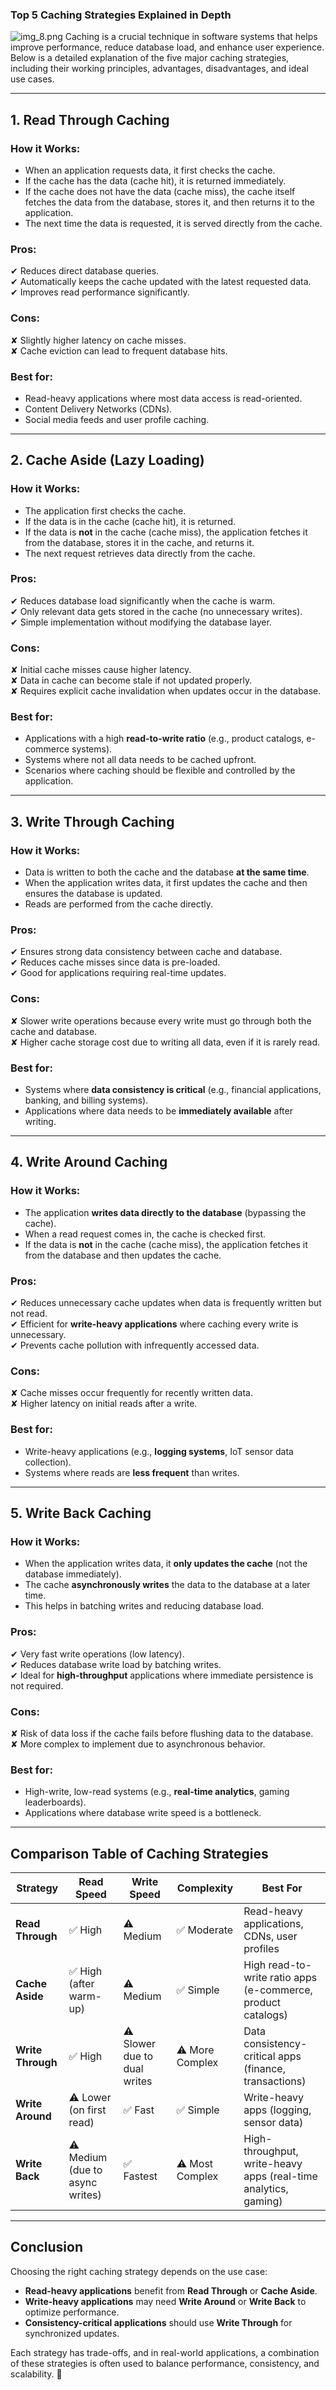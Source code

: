 ### **Top 5 Caching Strategies Explained in Depth**
![img_8.png](images/img_8.png)
Caching is a crucial technique in software systems that helps improve performance, reduce database load, and enhance user experience. Below is a detailed explanation of the five major caching strategies, including their working principles, advantages, disadvantages, and ideal use cases.

---

## **1. Read Through Caching**
### **How it Works:**
- When an application requests data, it first checks the cache.
- If the cache has the data (cache hit), it is returned immediately.
- If the cache does not have the data (cache miss), the cache itself fetches the data from the database, stores it, and then returns it to the application.
- The next time the data is requested, it is served directly from the cache.

### **Pros:**
✔ Reduces direct database queries.  
✔ Automatically keeps the cache updated with the latest requested data.  
✔ Improves read performance significantly.

### **Cons:**
✘ Slightly higher latency on cache misses.  
✘ Cache eviction can lead to frequent database hits.

### **Best for:**
- Read-heavy applications where most data access is read-oriented.
- Content Delivery Networks (CDNs).
- Social media feeds and user profile caching.

---

## **2. Cache Aside (Lazy Loading)**
### **How it Works:**
- The application first checks the cache.
- If the data is in the cache (cache hit), it is returned.
- If the data is **not** in the cache (cache miss), the application fetches it from the database, stores it in the cache, and returns it.
- The next request retrieves data directly from the cache.

### **Pros:**
✔ Reduces database load significantly when the cache is warm.  
✔ Only relevant data gets stored in the cache (no unnecessary writes).  
✔ Simple implementation without modifying the database layer.

### **Cons:**
✘ Initial cache misses cause higher latency.  
✘ Data in cache can become stale if not updated properly.  
✘ Requires explicit cache invalidation when updates occur in the database.

### **Best for:**
- Applications with a high **read-to-write ratio** (e.g., product catalogs, e-commerce systems).
- Systems where not all data needs to be cached upfront.
- Scenarios where caching should be flexible and controlled by the application.

---

## **3. Write Through Caching**
### **How it Works:**
- Data is written to both the cache and the database **at the same time**.
- When the application writes data, it first updates the cache and then ensures the database is updated.
- Reads are performed from the cache directly.

### **Pros:**
✔ Ensures strong data consistency between cache and database.  
✔ Reduces cache misses since data is pre-loaded.  
✔ Good for applications requiring real-time updates.

### **Cons:**
✘ Slower write operations because every write must go through both the cache and database.  
✘ Higher cache storage cost due to writing all data, even if it is rarely read.

### **Best for:**
- Systems where **data consistency is critical** (e.g., financial applications, banking, and billing systems).
- Applications where data needs to be **immediately available** after writing.

---

## **4. Write Around Caching**
### **How it Works:**
- The application **writes data directly to the database** (bypassing the cache).
- When a read request comes in, the cache is checked first.
- If the data is **not** in the cache (cache miss), the application fetches it from the database and then updates the cache.

### **Pros:**
✔ Reduces unnecessary cache updates when data is frequently written but not read.  
✔ Efficient for **write-heavy applications** where caching every write is unnecessary.  
✔ Prevents cache pollution with infrequently accessed data.

### **Cons:**
✘ Cache misses occur frequently for recently written data.  
✘ Higher latency on initial reads after a write.

### **Best for:**
- Write-heavy applications (e.g., **logging systems**, IoT sensor data collection).
- Systems where reads are **less frequent** than writes.

---

## **5. Write Back Caching**
### **How it Works:**
- When the application writes data, it **only updates the cache** (not the database immediately).
- The cache **asynchronously writes** the data to the database at a later time.
- This helps in batching writes and reducing database load.

### **Pros:**
✔ Very fast write operations (low latency).  
✔ Reduces database write load by batching writes.  
✔ Ideal for **high-throughput** applications where immediate persistence is not required.

### **Cons:**
✘ Risk of data loss if the cache fails before flushing data to the database.  
✘ More complex to implement due to asynchronous behavior.

### **Best for:**
- High-write, low-read systems (e.g., **real-time analytics**, gaming leaderboards).
- Applications where database write speed is a bottleneck.

---

## **Comparison Table of Caching Strategies**

| Strategy       | Read Speed | Write Speed | Complexity | Best For |
|---------------|-----------|-------------|------------|----------|
| **Read Through** | ✅ High | ⚠ Medium | ✅ Moderate | Read-heavy applications, CDNs, user profiles |
| **Cache Aside** | ✅ High (after warm-up) | ⚠ Medium | ✅ Simple | High read-to-write ratio apps (e-commerce, product catalogs) |
| **Write Through** | ✅ High | ⚠ Slower due to dual writes | ⚠ More Complex | Data consistency-critical apps (finance, transactions) |
| **Write Around** | ⚠ Lower (on first read) | ✅ Fast | ✅ Simple | Write-heavy apps (logging, sensor data) |
| **Write Back** | ⚠ Medium (due to async writes) | ✅ Fastest | ⚠ Most Complex | High-throughput, write-heavy apps (real-time analytics, gaming) |

---

## **Conclusion**
Choosing the right caching strategy depends on the use case:
- **Read-heavy applications** benefit from **Read Through** or **Cache Aside**.
- **Write-heavy applications** may need **Write Around** or **Write Back** to optimize performance.
- **Consistency-critical applications** should use **Write Through** for synchronized updates.

Each strategy has trade-offs, and in real-world applications, a combination of these strategies is often used to balance performance, consistency, and scalability. 🚀